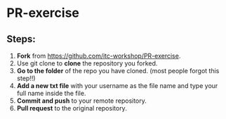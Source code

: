# PR-exercise

## Steps:
1. **Fork** from https://github.com/itc-workshop/PR-exercise.
2. Use git clone to **clone** the repository you forked.
3. **Go to the folder** of the repo you have cloned. (most people forgot this step!!)
4. **Add a new txt file** with your username as the file name and type your full name inside the file.
5. **Commit and push** to your remote repository.
6. **Pull request** to the original repository.
